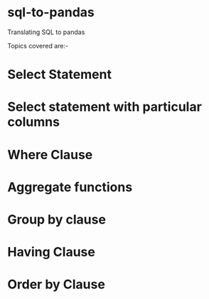 # sql-to-pandas
Translating SQL to pandas

Topics covered are:-

# Select Statement
# Select statement with particular columns
# Where Clause
# Aggregate functions 
# Group by clause
# Having Clause
# Order by  Clause
